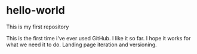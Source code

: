 # hello-world
This is my first repository

This is the first time i've ever used GitHub. I like it so far. I hope it works for what we need it to do. Landing page iteration and versioning.
